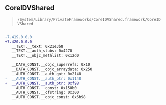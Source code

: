 ## CoreIDVShared

> `/System/Library/PrivateFrameworks/CoreIDVShared.framework/CoreIDVShared`

```diff

-7.419.0.0.0
+7.420.0.0.0
   __TEXT.__text: 0x21e3b8
   __TEXT.__auth_stubs: 0x4270
   __TEXT.__objc_methlist: 0x12d0

   __DATA_CONST.__objc_superrefs: 0x10
   __DATA_CONST.__objc_arraydata: 0x250
   __AUTH_CONST.__auth_got: 0x2148
-  __AUTH_CONST.__auth_ptr: 0x1148
+  __AUTH_CONST.__auth_ptr: 0xf98
   __AUTH_CONST.__const: 0x150b0
   __AUTH_CONST.__cfstring: 0x300
   __AUTH_CONST.__objc_const: 0x6b98

```
